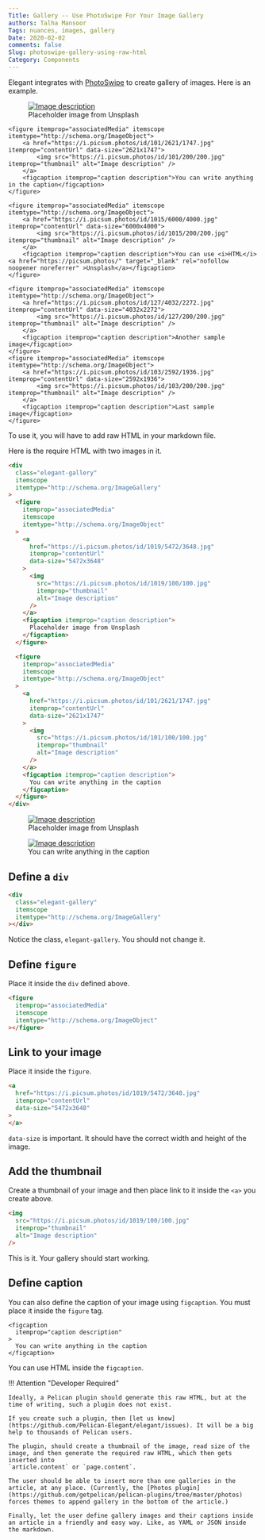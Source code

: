 ```yaml
---
Title: Gallery -- Use PhotoSwipe For Your Image Gallery
authors: Talha Mansoor
Tags: nuances, images, gallery
Date: 2020-02-02
comments: false
Slug: photoswipe-gallery-using-raw-html
Category: Components
---
```


Elegant integrates with [PhotoSwipe](https://photoswipe.com/) to create gallery of images. Here is an example.

<div class="elegant-gallery" itemscope itemtype="http://schema.org/ImageGallery">
    <figure itemprop="associatedMedia" itemscope itemtype="http://schema.org/ImageObject">
        <a href="https://i.picsum.photos/id/1019/5472/3648.jpg" itemprop="contentUrl" data-size="5472x3648">
            <img src="https://i.picsum.photos/id/1019/200/200.jpg" itemprop="thumbnail" alt="Image description" />
        </a>
        <figcaption itemprop="caption description">Placeholder image from Unsplash</figcaption>
    </figure>

    <figure itemprop="associatedMedia" itemscope itemtype="http://schema.org/ImageObject">
        <a href="https://i.picsum.photos/id/101/2621/1747.jpg" itemprop="contentUrl" data-size="2621x1747">
            <img src="https://i.picsum.photos/id/101/200/200.jpg" itemprop="thumbnail" alt="Image description" />
        </a>
        <figcaption itemprop="caption description">You can write anything in the caption</figcaption>
    </figure>

    <figure itemprop="associatedMedia" itemscope itemtype="http://schema.org/ImageObject">
        <a href="https://i.picsum.photos/id/1015/6000/4000.jpg" itemprop="contentUrl" data-size="6000x4000">
            <img src="https://i.picsum.photos/id/1015/200/200.jpg" itemprop="thumbnail" alt="Image description" />
        </a>
        <figcaption itemprop="caption description">You can use <i>HTML</i> <a href="https://picsum.photos/" target="_blank" rel="nofollow noopener noreferrer" >Unsplash</a></figcaption>
    </figure>

    <figure itemprop="associatedMedia" itemscope itemtype="http://schema.org/ImageObject">
        <a href="https://i.picsum.photos/id/127/4032/2272.jpg" itemprop="contentUrl" data-size="4032x2272">
            <img src="https://i.picsum.photos/id/127/200/200.jpg" itemprop="thumbnail" alt="Image description" />
        </a>
        <figcaption itemprop="caption description">Another sample image</figcaption>
    </figure>
    <figure itemprop="associatedMedia" itemscope itemtype="http://schema.org/ImageObject">
        <a href="https://i.picsum.photos/id/103/2592/1936.jpg" itemprop="contentUrl" data-size="2592x1936">
            <img src="https://i.picsum.photos/id/103/200/200.jpg" itemprop="thumbnail" alt="Image description" />
        </a>
        <figcaption itemprop="caption description">Last sample image</figcaption>
    </figure>

</div>

To use it, you will have to add raw HTML in your markdown file.

Here is the require HTML with two images in it.

```html
<div
  class="elegant-gallery"
  itemscope
  itemtype="http://schema.org/ImageGallery"
>
  <figure
    itemprop="associatedMedia"
    itemscope
    itemtype="http://schema.org/ImageObject"
  >
    <a
      href="https://i.picsum.photos/id/1019/5472/3648.jpg"
      itemprop="contentUrl"
      data-size="5472x3648"
    >
      <img
        src="https://i.picsum.photos/id/1019/100/100.jpg"
        itemprop="thumbnail"
        alt="Image description"
      />
    </a>
    <figcaption itemprop="caption description">
      Placeholder image from Unsplash
    </figcaption>
  </figure>

  <figure
    itemprop="associatedMedia"
    itemscope
    itemtype="http://schema.org/ImageObject"
  >
    <a
      href="https://i.picsum.photos/id/101/2621/1747.jpg"
      itemprop="contentUrl"
      data-size="2621x1747"
    >
      <img
        src="https://i.picsum.photos/id/101/100/100.jpg"
        itemprop="thumbnail"
        alt="Image description"
      />
    </a>
    <figcaption itemprop="caption description">
      You can write anything in the caption
    </figcaption>
  </figure>
</div>
```

<div class="elegant-gallery" itemscope itemtype="http://schema.org/ImageGallery">
 <figure itemprop="associatedMedia" itemscope itemtype="http://schema.org/ImageObject">
  <a href="https://i.picsum.photos/id/1019/5472/3648.jpg" itemprop="contentUrl" data-size="5472x3648">
   <img src="https://i.picsum.photos/id/1019/100/100.jpg" itemprop="thumbnail" alt="Image description" />
  </a>
  <figcaption itemprop="caption description">Placeholder image from Unsplash</figcaption>
 </figure>

 <figure itemprop="associatedMedia" itemscope itemtype="http://schema.org/ImageObject">
  <a href="https://i.picsum.photos/id/101/2621/1747.jpg" itemprop="contentUrl" data-size="2621x1747">
   <img src="https://i.picsum.photos/id/101/100/100.jpg" itemprop="thumbnail" alt="Image description" />
  </a>
  <figcaption itemprop="caption description">You can write anything in the caption</figcaption>
 </figure>
</div>

## Define a `div`

```html
<div
  class="elegant-gallery"
  itemscope
  itemtype="http://schema.org/ImageGallery"
></div>
```

Notice the class, `elegant-gallery`. You should not change it.

## Define `figure`

Place it inside the `div` defined above.

```html
<figure
  itemprop="associatedMedia"
  itemscope
  itemtype="http://schema.org/ImageObject"
></figure>
```

## Link to your image

Place it inside the `figure`.

```html
<a
  href="https://i.picsum.photos/id/1019/5472/3648.jpg"
  itemprop="contentUrl"
  data-size="5472x3648"
>
</a>
```

`data-size` is important. It should have the correct width and height of the image.

## Add the thumbnail

Create a thumbnail of your image and then place link to it inside the `<a>` you create above.

```html
<img
  src="https://i.picsum.photos/id/1019/100/100.jpg"
  itemprop="thumbnail"
  alt="Image description"
/>
```

This is it. Your gallery should start working.

## Define caption

You can also define the caption of your image using `figcaption`. You must place it inside the `figure` tag.

```htmk
<figcaption
  itemprop="caption description"
>
  You can write anything in the caption
</figcaption>
```

You can use HTML inside the `figcaption`.

!!! Attention "Developer Required"

    Ideally, a Pelican plugin should generate this raw HTML, but at the time of writing, such a plugin does not exist.

    If you create such a plugin, then [let us know](https://github.com/Pelican-Elegant/elegant/issues). It will be a big help to thousands of Pelican users.

    The plugin, should create a thumbnail of the image, read size of the image, and then generate the required raw HTML, which then gets inserted into
    `article.content` or `page.content`.

    The user should be able to insert more than one galleries in the article, at any place. (Currently, the [Photos plugin](https://github.com/getpelican/pelican-plugins/tree/master/photos) forces themes to append gallery in the bottom of the article.)

    Finally, let the user define gallery images and their captions inside an article in a friendly and easy way. Like, as YAML or JSON inside the markdown.
